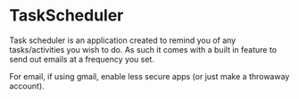 # TaskScheduler


Task scheduler is an application created to remind you of any tasks/activities you wish to do. As such it comes with a built in feature to send out emails at a frequency you set.

For email, if using gmail, enable less secure apps (or just make a throwaway account).
